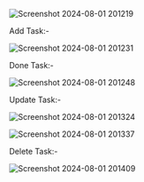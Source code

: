 ![Screenshot 2024-08-01 201219](https://github.com/user-attachments/assets/5d68c370-e906-4590-a8a4-f7debedd6c04)


Add Task:-

![Screenshot 2024-08-01 201231](https://github.com/user-attachments/assets/04dbb048-20a9-4280-8765-86badb307cad)


Done Task:-

![Screenshot 2024-08-01 201248](https://github.com/user-attachments/assets/6ec7cad1-71eb-4a34-b725-69b9f338f5cd)


Update Task:-

![Screenshot 2024-08-01 201324](https://github.com/user-attachments/assets/c8f55270-5d4b-462c-a9d9-62985140b846)

![Screenshot 2024-08-01 201337](https://github.com/user-attachments/assets/3145ec00-05d3-4985-abcd-574b8ac0038e)


Delete Task:-

![Screenshot 2024-08-01 201409](https://github.com/user-attachments/assets/9dc5ac14-6262-447a-bf98-53a4d3a63dc4)
